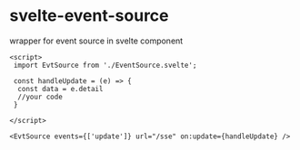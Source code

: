 # svelte-event-source
wrapper for event source in svelte component

```
<script>
 import EvtSource from './EventSource.svelte';
 
 const handleUpdate = (e) => {
  const data = e.detail
  //your code
 }
 
</script>

<EvtSource events={['update']} url="/sse" on:update={handleUpdate} />


```
